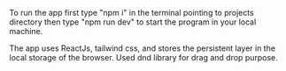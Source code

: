 To run the app first type "npm i" in the terminal pointing to projects directory
then type "npm run dev" to start the program in your local machine.

The app uses ReactJs, tailwind css, and stores the persistent layer in the local storage of the browser.
Used dnd library for drag and drop purpose.
